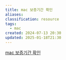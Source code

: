 ```yaml
---
title: mac 보증기간 확인
aliases: 
classification: resource
tags:
  - mac
created: 2024-07-13 20:30
updated: 2025-01-18T21:30
---
```

[mac 보증기간 확인](https://checkcoverage.apple.com/?locale=ko_KR)
